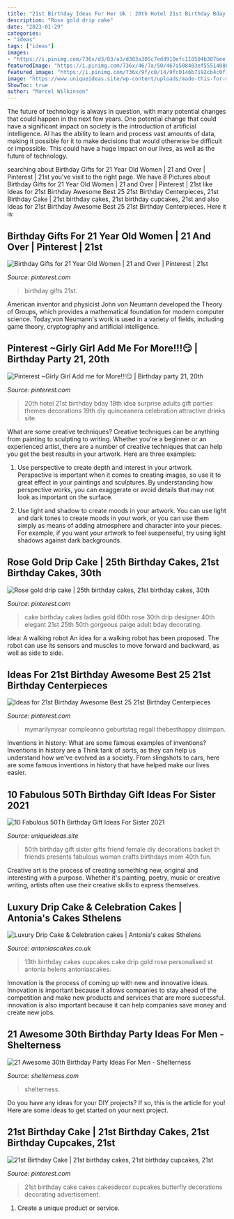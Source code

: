 ```yaml
---
title: "21st Birthday Ideas For Her Uk : 20th Hotel 21st Birthday Bday 18th Idea Surprise Adults Gift Parties Themes Decorations 19th Diy Quinceanera Celebration Attractive Drinks Site"
description: "Rose gold drip cake"
date: "2023-01-29"
categories:
- "ideas"
tags: ["ideas"]
images:
- "https://i.pinimg.com/736x/d3/83/a3/d383a305c7edd910efc118504b307bee.jpg"
featuredImage: "https://i.pinimg.com/736x/46/7a/50/467a508403ef5551408631e7a47651fb.jpg"
featured_image: "https://i.pinimg.com/736x/9f/c0/14/9fc0146b7192cb4c0f140928456ffc92.jpg"
image: "https://www.uniqueideas.site/wp-content/uploads/made-this-for-my-friends-50th-birthday-diy-crafts.jpg"
ShowToc: true
author: "Marcel Wilkinson"
---
```



The future of technology is always in question, with many potential changes that could happen in the next few years. One potential change that could have a significant impact on society is the introduction of artificial intelligence. AI has the ability to learn and process vast amounts of data, making it possible for it to make decisions that would otherwise be difficult or impossible. This could have a huge impact on our lives, as well as the future of technology.

	

		
searching about Birthday Gifts for 21 Year Old Women | 21 and Over | Pinterest | 21st you've visit to the right page. We have 8 Pictures about Birthday Gifts for 21 Year Old Women | 21 and Over | Pinterest | 21st like Ideas for 21st Birthday Awesome Best 25 21st Birthday Centerpieces, 21st Birthday Cake | 21st birthday cakes, 21st birthday cupcakes, 21st and also Ideas for 21st Birthday Awesome Best 25 21st Birthday Centerpieces. Here it is:
		
    
## Birthday Gifts For 21 Year Old Women | 21 And Over | Pinterest | 21st

<img loading=lazy src="https://i.pinimg.com/736x/51/52/81/5152817caa7c8d4d925bf5a9427e2f70--birthday-basket-st-birthday-gifts.jpg?b=t" onerror="this.onerror=null;this.src='https://tse4.mm.bing.net/th?id=OIP.iT6TZTpe6UDXW23Kt9YgYwHaJ4&amp;pid=15.1';" alt="Birthday Gifts for 21 Year Old Women | 21 and Over | Pinterest | 21st">

_Source: pinterest.com_

>birthday gifts 21st. 

	

American inventor and physicist John von Neumann developed the Theory of Groups, which provides a mathematical foundation for modern computer science. Today,von Neumann's work is used in a variety of fields, including game theory, cryptography and artificial intelligence.

    
## Pinterest ~Girly Girl Add Me For More!!!😏 | Birthday Party 21, 20th

<img loading=lazy src="https://i.pinimg.com/736x/9f/c0/14/9fc0146b7192cb4c0f140928456ffc92.jpg" onerror="this.onerror=null;this.src='https://tse1.mm.bing.net/th?id=OIP.uEjryfZEXem0TXCYhFiVhAHaNL&amp;pid=15.1';" alt="Pinterest ~Girly Girl Add me for More!!!😏 | Birthday party 21, 20th">

_Source: pinterest.com_

>20th hotel 21st birthday bday 18th idea surprise adults gift parties themes decorations 19th diy quinceanera celebration attractive drinks site. 

	

What are some creative techniques?
Creative techniques can be anything from painting to sculpting to writing. Whether you're a beginner or an experienced artist, there are a number of creative techniques that can help you get the best results in your artwork. Here are three examples:
1. Use perspective to create depth and interest in your artwork. Perspective is important when it comes to creating images, so use it to great effect in your paintings and sculptures. By understanding how perspective works, you can exaggerate or avoid details that may not look as important on the surface.

2. Use light and shadow to create moods in your artwork. You can use light and dark tones to create moods in your work, or you can use them simply as means of adding atmosphere and character into your pieces. For example, if you want your artwork to feel suspenseful, try using light shadows against dark backgrounds.

    
## Rose Gold Drip Cake | 25th Birthday Cakes, 21st Birthday Cakes, 30th

<img loading=lazy src="https://i.pinimg.com/736x/d3/83/a3/d383a305c7edd910efc118504b307bee.jpg" onerror="this.onerror=null;this.src='https://tse1.mm.bing.net/th?id=OIP.vyYM5rUIbcoO8OkWRXwwWwHaJ3&amp;pid=15.1';" alt="Rose gold drip cake | 25th birthday cakes, 21st birthday cakes, 30th">

_Source: pinterest.com_

>cake birthday cakes ladies gold 60th rose 30th drip designer 40th elegant 21st 25th 50th gorgeous paige adult bday decorating. 

	

Idea: A walking robot
An idea for a walking robot has been proposed. The robot can use its sensors and muscles to move forward and backward, as well as side to side.

    
## Ideas For 21st Birthday Awesome Best 25 21st Birthday Centerpieces

<img loading=lazy src="https://i.pinimg.com/736x/eb/94/e1/eb94e110cf584f2a03e46111c89bf575.jpg" onerror="this.onerror=null;this.src='https://tse1.mm.bing.net/th?id=OIP.T-6zASm40j-ajm0yF4EHHgHaJ3&amp;pid=15.1';" alt="Ideas for 21st Birthday Awesome Best 25 21st Birthday Centerpieces">

_Source: pinterest.com_

>mymarilynyear compleanno geburtstag regali thebesthappy disimpan. 

	

Inventions in history: What are some famous examples of inventions?
Inventions in history are a Think tank of sorts, as they can help us understand how we've evolved as a society. From slingshots to cars, here are some famous inventions in history that have helped make our lives easier.

    
## 10 Fabulous 50Th Birthday Gift Ideas For Sister 2021

<img loading=lazy src="https://www.uniqueideas.site/wp-content/uploads/made-this-for-my-friends-50th-birthday-diy-crafts.jpg" onerror="this.onerror=null;this.src='https://tse4.mm.bing.net/th?id=OIP.RPflCfdHyVA2A5MiecgypgHaJ4&amp;pid=15.1';" alt="10 Fabulous 50Th Birthday Gift Ideas For Sister 2021">

_Source: uniqueideas.site_

>50th birthday gift sister gifts friend female diy decorations basket th friends presents fabulous woman crafts birthdays mom 40th fun. 

	

Creative art is the process of creating something new, original and interesting with a purpose. Whether it's painting, poetry, music or creative writing, artists often use their creative skills to express themselves.

    
## Luxury Drip Cake &amp; Celebration Cakes | Antonia&#039;s Cakes Sthelens

<img loading=lazy src="https://antoniascakes.co.uk/wp-content/uploads/2018/08/abbies-13th-600x600.png" onerror="this.onerror=null;this.src='https://tse4.mm.bing.net/th?id=OIP.lmWHcHXaZYDlUii3ixSrJAHaHa&amp;pid=15.1';" alt="Luxury Drip Cake &amp; Celebration cakes | Antonia&#039;s cakes Sthelens">

_Source: antoniascakes.co.uk_

>13th birthday cakes cupcakes cake drip gold rose personalised st antonia helens antoniascakes. 

	

Innovation is the process of coming up with new and innovative ideas. Innovation is important because it allows companies to stay ahead of the competition and make new products and services that are more successful. innovation is also important because it can help companies save money and create new jobs.

    
## 21 Awesome 30th Birthday Party Ideas For Men - Shelterness

<img loading=lazy src="https://i.shelterness.com/2017/02/19-cupcakes-and-favorite-beer-instead-of-a-birthday-cake.jpg" onerror="this.onerror=null;this.src='https://tse3.mm.bing.net/th?id=OIP.J8x-agjspB3_SHws4XPtYwHaKf&amp;pid=15.1';" alt="21 Awesome 30th Birthday Party Ideas For Men - Shelterness">

_Source: shelterness.com_

>shelterness. 

	

Do you have any ideas for your DIY projects? If so, this is the article for you! Here are some ideas to get started on your next project.

    
## 21st Birthday Cake | 21st Birthday Cakes, 21st Birthday Cupcakes, 21st

<img loading=lazy src="https://i.pinimg.com/736x/46/7a/50/467a508403ef5551408631e7a47651fb.jpg" onerror="this.onerror=null;this.src='https://tse1.mm.bing.net/th?id=OIP.o08547aNM9714wFGMGr3SAHaJ4&amp;pid=15.1';" alt="21st Birthday Cake | 21st birthday cakes, 21st birthday cupcakes, 21st">

_Source: pinterest.com_

>21st birthday cake cakes cakesdecor cupcakes butterfly decorations decorating advertisement. 

	

1. Create a unique product or service.

